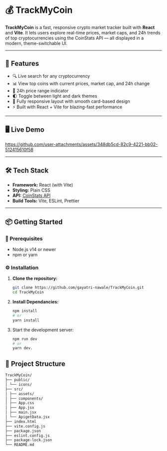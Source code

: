 # 💰 TrackMyCoin

**TrackMyCoin** is a fast, responsive crypto market tracker built with **React** and **Vite**. It lets users explore real-time prices, market caps, and 24h trends of top cryptocurrencies using the CoinStats API — all displayed in a modern, theme-switchable UI.

---

## 🚀 Features

- 🔍 Live search for any cryptocurrency
- 📊 View top coins with current prices, market cap, and 24h change
- 🎯 24h price range indicator
- 🌓 Toggle between light and dark themes
- 📱 Fully responsive layout with smooth card-based design
- ⚡ Built with React + Vite for blazing-fast performance

---

## 🖥️ Live Demo



https://github.com/user-attachments/assets/348db5cd-82c9-4221-bb02-512415610f58



---

## 🛠️ Tech Stack

- **Framework:** React (with Vite)
- **Styling:** Plain CSS 
- **API:** [CoinStats API](https://docs.coinstats.app/)
- **Build Tools:** Vite, ESLint, Prettier

---

## 📦 Getting Started

### 🔧 Prerequisites

- Node.js v14 or newer
- npm or yarn

### ⚙️ Installation


1. **Clone the repository:**

   ```bash
   git clone https://github.com/gayatri-nawale/TrackMyCoin.git
   cd TrackMyCoin
2. **Install Dependancies:**
   ```bash
   npm install
   # or
   yarn install
3. Start the development server:
   ```bash
   npm run dev
   # or
   yarn dev.

## 📁 Project Structure

```bash
TrackMyCoin/
├── public/
│ └── icons/ 
├── src/
│ ├── assets/ 
│ ├── components/ 
│ ├── App.css
│ ├── App.jsx 
│ ├── main.jsx 
│ └── ApigetData.jsx
├── index.html 
├── vite.config.js
├── package.json
├── eslint.config.js
├── package-lock.json
└── README.md


